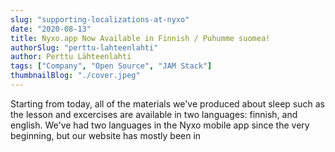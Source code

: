 ```yaml
---
slug: "supporting-localizations-at-nyxo"
date: "2020-08-13"
title: Nyxo.app Now Available in Finnish / Puhumme suomea!
authorSlug: "perttu-lahteenlahti"
author: Perttu Lähteenlahti
tags: ["Company", "Open Source", "JAM Stack"]
thumbnailBlog: "./cover.jpeg"
---
```


Starting from today, all of the materials we've produced about sleep such as the lesson and excercises are available in two languages: finnish, and english. We've had two languages in the Nyxo mobile app since the very beginning, but our website has mostly been in
